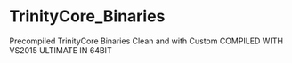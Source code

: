 # TrinityCore_Binaries
Precompiled TrinityCore Binaries Clean and with Custom
COMPILED WITH VS2015 ULTIMATE IN 64BIT
